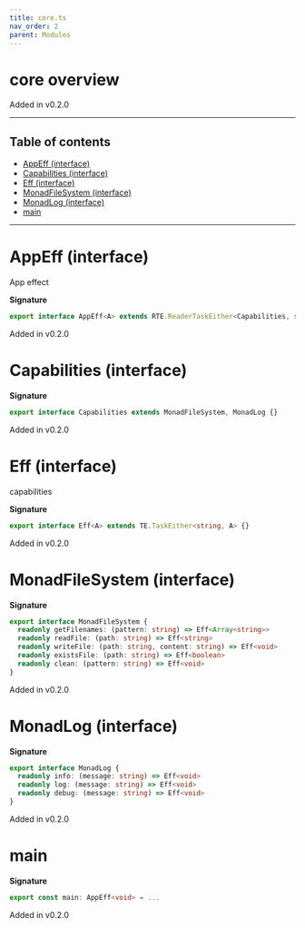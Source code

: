 ```yaml
---
title: core.ts
nav_order: 2
parent: Modules
---
```


# core overview

Added in v0.2.0

---

<h2 class="text-delta">Table of contents</h2>

- [AppEff (interface)](#appeff-interface)
- [Capabilities (interface)](#capabilities-interface)
- [Eff (interface)](#eff-interface)
- [MonadFileSystem (interface)](#monadfilesystem-interface)
- [MonadLog (interface)](#monadlog-interface)
- [main](#main)

---

# AppEff (interface)

App effect

**Signature**

```ts
export interface AppEff<A> extends RTE.ReaderTaskEither<Capabilities, string, A> {}
```

Added in v0.2.0

# Capabilities (interface)

**Signature**

```ts
export interface Capabilities extends MonadFileSystem, MonadLog {}
```

Added in v0.2.0

# Eff (interface)

capabilities

**Signature**

```ts
export interface Eff<A> extends TE.TaskEither<string, A> {}
```

Added in v0.2.0

# MonadFileSystem (interface)

**Signature**

```ts
export interface MonadFileSystem {
  readonly getFilenames: (pattern: string) => Eff<Array<string>>
  readonly readFile: (path: string) => Eff<string>
  readonly writeFile: (path: string, content: string) => Eff<void>
  readonly existsFile: (path: string) => Eff<boolean>
  readonly clean: (pattern: string) => Eff<void>
}
```

Added in v0.2.0

# MonadLog (interface)

**Signature**

```ts
export interface MonadLog {
  readonly info: (message: string) => Eff<void>
  readonly log: (message: string) => Eff<void>
  readonly debug: (message: string) => Eff<void>
}
```

Added in v0.2.0

# main

**Signature**

```ts
export const main: AppEff<void> = ...
```

Added in v0.2.0
